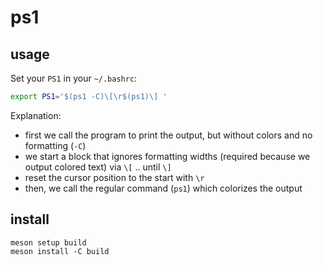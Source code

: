 # ps1

## usage

Set your `PS1` in your `~/.bashrc`:

```sh
export PS1='$(ps1 -C)\[\r$(ps1)\] '
```

Explanation:
- first we call the program to print the output, but without colors and no formatting (`-C`)
- we start a block that ignores formatting widths (required because we output colored text) via `\[` .. until `\]`
- reset the cursor position to the start with `\r`
- then, we call the regular command (`ps1`) which colorizes the output

## install

```
meson setup build
meson install -C build
```

